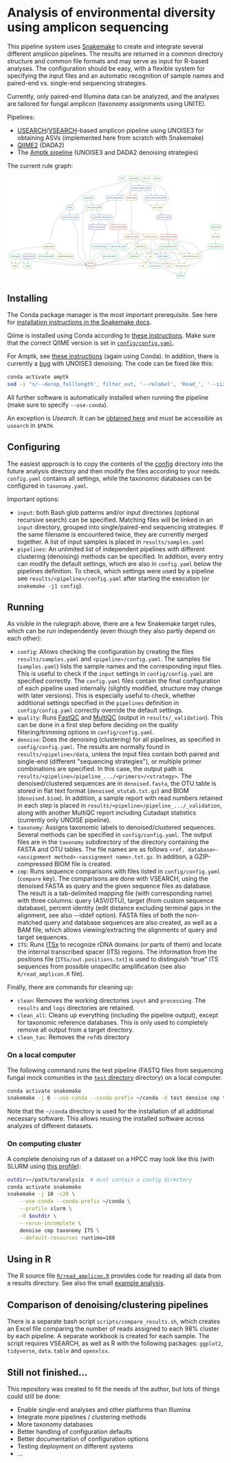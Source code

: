# Analysis of environmental diversity using amplicon sequencing

This pipeline system uses [Snakemake](https://snakemake.github.io/) to create and integrate several different amplicon pipelines. The results are returned in a common directory structure and common file formats and may serve as input for R-based analyses. The configuration should be easy, with a flexible system for specifying the input files and an automatic recognition of sample names and paired-end vs. single-end sequencing strategies.

Currently, only paired-end Illumina data can be analyzed, and the analyses are tailored for fungal amplicon (taxonomy assignments using UNITE).

Pipelines:

- [USEARCH](https://www.drive5.com/usearch/manual)/[VSEARCH](https://github.com/torognes/vsearch)-based amplicon pipeline using UNOISE3 for obtaining ASVs (implemented here from scratch with Snakemake)
- [QIIME2](https://qiime2.org) (DADA2)
- The [Amptk pipeline](https://github.com/nextgenusfs/amptk) (UNOISE3 and DADA2 denoising strategies)

The current rule graph:

![rule graph](rulegraph.png)


## Installing

The Conda package manager is the most important prerequisite. See here for [installation instructions in the Snakemake docs](https://snakemake.readthedocs.io/en/stable/getting_started/installation.html#installation-via-conda-mamba).

Qiime is installed using Conda according to [these instructions](https://docs.qiime2.org/2022.8/install/native/#install-qiime-2-within-a-conda-environment). Make sure that the correct QIIME version is set in [`config/config.yaml`](config/config.yaml).

For Amptk, see [these instructions](https://amptk.readthedocs.io/en/latest/#install) (again using Conda). In addition, there is currently a [bug](https://github.com/nextgenusfs/amptk/issues/96) with UNOISE3 denoising. The code can be fixed like this:

```sh
conda activate amptk
sed -i "s/--derep_fulllength', filter_out, '--relabel', 'Read_', '--sizeout', '--output/--fastx_uniques', filter_out, '--relabel', 'Read_', '--sizeout', '--fastaout/g" "$CONDA_PREFIX/lib/python3.10/site-packages/amptk/unoise3.py"
```

All further software is automatically installed when running the pipeline (make sure to specify `--use-conda`).

An exception is *Usearch*. It can be [obtained here](https://www.drive5.com/usearch/download.html) and must be accessible as `usearch` in `$PATH`.


## Configuring

The easiest approach is to copy the contents of the [config](config/) directory into the future analysis directory and then modify the files according to your needs. `config.yaml` contains all settings, while the taxonomic databases can be configured in `taxonomy.yaml`.

Important options:
- `input`: both Bash glob patterns and/or input directories (optional recursive search) can be specified. Matching files will be linked in an `input` directory, grouped into single/paired-end sequencing strategies. If the same filename is encountered twice, they are currently merged together. A list of input samples is placed in `results/samples.yaml`
- `pipelines`: An unlimited list of independent pipelines with different clustering (denoising) methods can be specified. In addition, every entry can modify the default settings, which are also in `config.yaml` below the pipelines definition. To check, which settings were used by a pipeline see `results/<pipeline>/config.yaml` after starting the execution (or `snakemake -j1 config`).


## Running

As visible in the rulegraph above, there are a few Snakemake target rules, which can be run independently (even though they also partly depend on each other):

- `config`: Allows checking the configuration by creating the files `results/samples.yaml` and `<pipeline>/config.yaml`. The samples file (`samples.yaml`) lists the sample names and the corresponding input files. This is useful to check if the `input` settings in `config/config.yaml` are specified correctly. The `config.yaml` files contain the final configuration of each pipeline used internally (slightly modified, structure may change with later versions). This is especially useful to check, whether additional settings specified in the `pipelines` definition in `config/config.yaml` correctly override the default settings.
- `quality`: Runs [FastQC](https://www.bioinformatics.babraham.ac.uk/projects/fastqc) and [MultiQC](https://multiqc.info) (output in `results/_validation`). This can be done in a first step before deciding on the quality filtering/trimming options in `config/config.yaml`.
- `denoise`: Does the denoising (clustering) for all pipelines, as specified in `config/config.yaml`. The results are normally found in `results/<pipeline>/data`, unless the input files contain both paired and single-end (different "sequencing strategies"), or multiple primer combinations are specified. In this case, the output path is `results/<pipeline>/pipeline_.../<primers>/<strategy>`. The denoised/clustered sequences are in `denoised.fasta`, the OTU table is stored in flat text format (`denoised_otutab.txt.gz`) and BIOM (`denoised.biom`). In addition, a sample report with read numbers retained in each step is placed in `results/<pipeline>/pipeline_.../_validation`, along with another MultiQC report including Cutadapt statistics (currently only UNOISE pipeline).
- `taxonomy`: Assigns taxonomic labels to denoised/clustered sequences. Several methods can be specified in `config/config.yaml`. The output files are in the `taxonomy` subdirectory of the directory containing the FASTA and OTU tables. The file names are as follows `<ref. database>-<assignment method>-<assignment name>.txt.gz`. In addition, a GZIP-compressed BIOM file is created.
- `cmp`: Runs sequence comparisons with files listed in `config/config.yaml` (`compare` key). The comparisons are done with VSEARCH, using the denoised FASTA as query and the given sequence files as database. The result is a tab-delimited mapping file (with corresponding name) with three columns: query (ASV/OTU), target (from custom sequence database), percent identity (edit distance excluding terminal gaps in the alignment, see also --iddef option). FASTA files of both the non-matched query and database sequences are also created, as well as a BAM file, which allows viewing/extracting the alignments of query and target sequences.
- `ITS`: Runs [ITSx](https://microbiology.se/software/itsx) to recognize rDNA domains (or parts of them) and locate the internal transcribed spacer (ITS) regions. The information from the positions file (`ITSx/out.positions.txt`) is used to distinguish "true" ITS sequences from possible unspecific amplification (see also `R/read_amplicon.R` file).

Finally, there are commands for cleaning up:

- `clean`: Removes the working directories `input` and `processing`. The `results` and `logs` directories are retained.
- `clean_all`: Cleans up everything (including the pipeline output), except for taxonomic reference databases. This is only used to completely remove all output from a target directory.
- `clean_tax`: Removes the `refdb` directory

### On a local computer

The following command runs the test pipeline (FASTQ files from sequencing fungal mock comunities in the [`test` directory](test/) directory) on a local computer.

```sh
conda activate snakemake
snakemake -j 6 --use-conda --conda-prefix ~/conda -d test denoise cmp taxonomy ITS
```

Note that the `~/conda` directory is used for the installation of all additional necessary software. This allows reusing the installed software across analyzes of different datasets.

### On computing cluster

A complete denoising run of a dataset on a HPCC may look like this (with SLURM using [this profile](https://github.com/Snakemake-Profiles/slurm#quickstart)):

```sh
outdir=~/path/to/analysis  # must contain a config directory
conda activate snakemake
snakemake -j 10 -c20 \
    --use-conda --conda-prefix ~/conda \
    --profile slurm \
    -d $outdir \
    --rerun-incomplete \
    denoise cmp taxonomy ITS \
    --default-resources runtime=180
```


## Using in R

The R source file [`R/read_amplicon.R`](R/read_amplicon.R) provides code for reading all data from a results directory. See also the small [example analysis](test/R_example/example.md).


## Comparison of denoising/clustering pipelines

There is a separate bash script `scripts/compare_results.sh`, which creates an Excel file comparing the number of reads assigned to each 98% cluster by each pipeline. A separate workbook is created for each sample. The script requires VSEARCH, as well as R with the following packages: `ggplot2`, `tidyverse`, `data.table` and `openxlsx`.


## Still not finished...

This repository was created to fit the needs of the author, but lots of things could still be done:

- Enable single-end analyses and other platforms than Illumina
- Integrate more pipelines / clustering methods
- More taxonomy databases
- Better handling of configuration defaults
- Better documentation of configuration options
- Testing deployment on different systems
- ...
